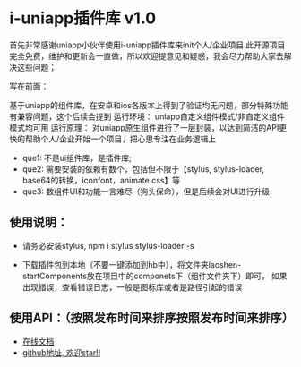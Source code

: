 i-uniapp插件库 v1.0
=================



首先非常感谢uniapp小伙伴使用i-uniapp插件库来init个人/企业项目
此开源项目完全免费，维护和更新会一直做，所以欢迎提意见和疑惑，我会尽力帮助大家去解决这些问题；

写在前面：

基于uniapp的组件库，在安卓和ios各版本上得到了验证均无问题，部分特殊功能有兼容问题，这个后续会提到
运行环境： uniapp自定义组件模式/非自定义组件模式均可用
运行原理： 对uniapp原生组件进行了一层封装，以达到简洁的API更快的帮助个人/企业开始一个项目，把心思专注在业务逻辑上



* que1: 不是ui组件库，是插件库;
* que2: 需要安装的依赖有数个，包括但不限于【stylus, stylus-loader, base64的转换，iconfont，animate.css】等
* que3: 数组件UI和功能一言难尽（狗头保命），但是后续会对UI进行升级




## 使用说明：

* 请务必安装stylus, npm i stylus stylus-loader -s

* 下载插件包到本地（不要一键添加到hb中），将文件夹laoshen-startComponents放在项目中的componets下（组件文件夹下）即可，
如果出现错误，查看错误日志，一般是图标库或者是路径引起的错误





## 使用API：（按照发布时间来排序按照发布时间来排序）
* [在线文档](https://www.yinzhuoei.com/index.php/118.html)
* [github地址, 欢迎star!!](https://github.com/1018715564/i-uniapp)






